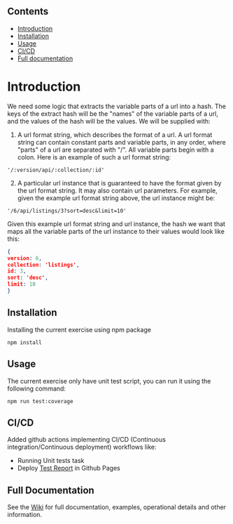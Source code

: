 ## Contents
- [Introduction](#introduction)
- [Installation](#installation)
- [Usage](#usage)
- [CI/CD](#cicd)
- [Full documentation](#full-documentation)

# Introduction

We need some logic that extracts the variable parts of a url into a hash. The keys of the
extract hash will be the "names" of the variable parts of a url, and the values of the hash
will be the values. We will be supplied with:

1. A url format string, which describes the format of a url. A url format string can
contain constant parts and variable parts, in any order, where "parts" of a url are
separated with "/". All variable parts begin with a colon. Here is an example of
such a url format string:

```
'/:version/api/:collection/:id'
```

2. A particular url instance that is guaranteed to have the format given by the url
format string. It may also contain url parameters. For example, given the example
url format string above, the url instance might be:

```
'/6/api/listings/3?sort=desc&limit=10'
```

Given this example url format string and url instance, the hash we want that maps all
the variable parts of the url instance to their values would look like this:

```json
{
version: 6,
collection: 'listings',
id: 3,
sort: 'desc',
limit: 10
}
```

## Installation

Installing the current exercise using npm package

```
npm install
```

## Usage

The current exercise only have unit test script, you can run it using the following command:

```
npm run test:coverage
```

## CI/CD

Added github actions implementing CI/CD (Continuous integration/Continuous deployment) workflows like:

- Running Unit tests task
- Deploy [Test Report](https://machi3mfl.github.io/url-parser-exercise/) in Github Pages

## Full Documentation

See the [Wiki](https://github.com/Machi3mfl/url-parser-exercise/wiki/) for full documentation, examples, operational details and other information.
